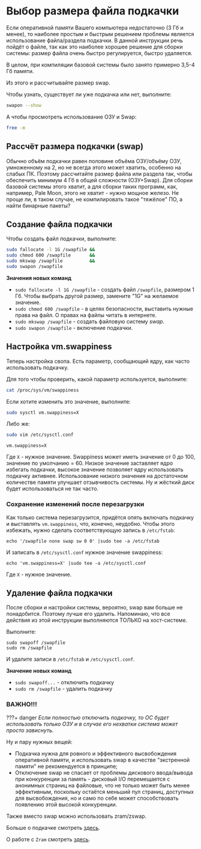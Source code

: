 # Выбор размера файла подкачки

Если оперативной памяти Вашего компьютера недостаточно (3 Гб и менее), то наиболее простым и быстрым решением проблемы является использование файла/раздела подкачки. В данной инструкции речь пойдёт о файле, так как это наиболее хорошее решение для сборки системы: размер файла очень быстро регулируется, быстро удаляется.

В целом, при компиляции базовой системы было занято примерно 3,5-4 Гб памяти.

Из этого и рассчитывайте размер swap.

Чтобы узнать, существует ли уже подкачка или нет, выполните:

```bash
swapon --show
```

А чтобы просмотреть использование ОЗУ и Swap:

```bash
free -m
```

## Рассчёт размера подкачки (swap)

Обычно объём подкачки равен половине объёма ОЗУ/объёму ОЗУ, умноженному на 2, но не всегда этого может хватить, особенно на слабых ПК. Поэтому рассчитайте размер файла или раздела так, чтобы обеспечить минимум 4 Гб в общей сложности (ОЗУ+Swap). Для сборки базовой системы этого хватит, а для сборки таких программ, как, например, Pale Moon, этого не хватит - нужно мощное железо. Не проще ли, в таком случае, не компилировать такое "тяжёлое" ПО, а найти бинарные пакеты?

## Создание файла подкачки

Чтобы создать файл подкачки, выполните:

```bash
sudo fallocate -l 1G /swapfile &&
sudo chmod 600 /swapfile       &&
sudo mkswap /swapfile          &&
sudo swapon /swapfile
```

**Значения новых команд**

- `sudo fallocate -l 1G /swapfile` - создать файл `/swapfile`, размером 1 Гб. Чтобы выбрать другой размер, замените "1G" на желаемое значение.
- `sudo chmod 600 /swapfile` - в целях безопасности, выставить нужные права на файл. О правах на файлы читать в интернете.
- `sudo mkswap /swapfile` - создать файловую систему _swap_.
- `sudo swapon /swapfile` - включение подкачки.

## Настройка vm.swappiness

Теперь настройка свопа. Есть параметр, сообщающий ядру, как часто использовать подкачку.

Для того чтобы проверить, какой параметр используется, выполните:

```bash
cat /proc/sys/vm/swappiness
```

Если хотите изменить это значение, выполните:

```bash
sudo sysctl vm.swappiness=X
```

Либо же:

```bash
sudo vim /etc/sysctl.conf
```

```
vm.swappiness=X
```

Где `X` - нужное значение. Swappiness может иметь значение от 0 до 100, значение по умолчанию = 60. Низкое значение заставляет ядро избегать подкачки, высокое значение позволяет ядру использовать подкачку активнее. Использование низкого значения на достаточном количестве памяти улучшает отзывчивость системы. Ну и жёсткий диск будет использоваться не так часто.

### Сохранение изменений после перезагрузки

Как только система перезагрузится, придётся опять включать подкачку и выставлять `vm.swappiness`, что, конечно, неудобно. Чтобы этого избежать, нужно сделать соответствующую запись в `/etc/fstab`:

```
echo '/swapfile none swap sw 0 0' |sudo tee -a /etc/fstab
```

И записать в `/etc/sysctl.conf` нужное значение swappiness:

```
echo 'vm.swappiness=X' |sudo tee -a /etc/sysctl.conf
```

Где `X` - нужное значение.

## Удаление файла подкачки

После сборки и настройки системы, вероятно, swap вам больше не понадобится. Поэтому лучше его удалить. Напоминаю, что все действия из этой инструкции выполняются ТОЛЬКО на хост-системе.

Выполните:

```
sudo swapoff /swapfile
sudo rm /swapfile
```

И удалите записи в `/etc/fstab` и `/etc/sysctl.conf`.

**Значение новых команд**

- `sudo swapoff...` - отключить подкачку
- `sudo rm /swapfile` - удалить подкачку

### ВАЖНО!!!

???+ danger
    _Если полностью отключить подкачку, то ОС будет использовать только ОЗУ и в случае его нехватки система может просто зависнуть._

Ну и пару нужных вещей:

- Подкачка нужна для ровного и эффективного высвобождения оперативной памяти, и использовать swap в качестве "экстренной памяти" не рекомендуется в принципе;
- Отключение swap не спасает от проблемы дискового ввода/вывода при конкуренции за память - дисковый I/O перемещается с анонимных страниц на файловые, что не только может быть менее эффективным, поскольку остаётся меньший пул страниц, доступных для высвобождения, но и само по себе может способствовать появлению этой высокой конкуренции.

Также вместо swap можно использовать zram/zswap.

Больше о подкачке смотреть [здесь](https://habr.com/ru/company/flant/blog/348324/).

О работе с `Zram` смотреть [здесь](additional/zram.md).
